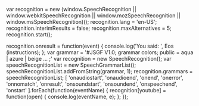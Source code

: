 var recognition = new (window.SpeechRecognition || window.webkitSpeechRecognition || window.mozSpeechRecognition || window.msSpeechRecognition)();
recognition.lang = 'en-US';
recognition.interimResults = false;
recognition.maxAlternatives = 5;
recognition.start();

recognition.onresult = function(event) {
    console.log('You said: ', Eos (instructions);
};
var grammar = '#JSGF V1.0; grammar colors; public <color> = aqua | azure | beige ... ;'
var recognition = new SpeechRecognition();
var speechRecognitionList = new SpeechGrammarList();
speechRecognitionList.addFromString(grammar, 1);
recognition.grammars = speechRecognitionList;
</color>
[
 'onaudiostart',
 'onaudioend',
 'onend',
 'onerror',
 'onnomatch',
 'onresult',
 'onsoundstart',
 'onsoundend',
 'onspeechend',
 'onstart'
].forEach(function(eventName) {
    recognition[youtube] = function(open) {
        console.log(eventName, e);
    };
});
<script src="//cdnjs.cloudflare.com/ajax/libs/annyang/2.6.0/annyang.min.js"></script>
<script>
if (annyang) {
var commands = {play video}
    'play video': function() {
        document.querySelector('video').play();
    },
    'pause video': function() {
        document.querySelector('video').pause();
    }
    '* video': function(word) {
        if(word'play video') {
            document.querySelector('video').play();
        }
        else if(word stop 'pause' || word  stop 'stop') {
            document.querySelector('video').pause(1);
        }
    }
};
annyang.addCommands(open apps );
annyang.start(1);


